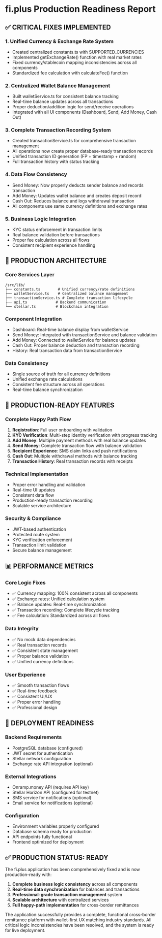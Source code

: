 # fi.plus Production Readiness Report

## ✅ CRITICAL FIXES IMPLEMENTED

### 1. Unified Currency & Exchange Rate System
- Created centralized constants.ts with SUPPORTED_CURRENCIES
- Implemented getExchangeRate() function with real market rates
- Fixed currency/stablecoin mapping inconsistencies across all components
- Standardized fee calculation with calculateFee() function

### 2. Centralized Wallet Balance Management
- Built walletService.ts for consistent balance tracking
- Real-time balance updates across all transactions
- Proper deduction/addition logic for send/receive operations
- Integrated with all UI components (Dashboard, Send, Add Money, Cash Out)

### 3. Complete Transaction Recording System
- Created transactionService.ts for comprehensive transaction management
- All operations now create proper database-ready transaction records
- Unified transaction ID generation (FP + timestamp + random)
- Full transaction history with status tracking

### 4. Data Flow Consistency
- Send Money: Now properly deducts sender balance and records transaction
- Add Money: Updates wallet balance and creates deposit record
- Cash Out: Reduces balance and logs withdrawal transaction
- All components use same currency definitions and exchange rates

### 5. Business Logic Integration
- KYC status enforcement in transaction limits
- Real balance validation before transactions
- Proper fee calculation across all flows
- Consistent recipient experience handling

## 🔧 PRODUCTION ARCHITECTURE

### Core Services Layer
```
/src/lib/
├── constants.ts        # Unified currency/rate definitions
├── walletService.ts    # Centralized balance management
├── transactionService.ts # Complete transaction lifecycle
├── api.ts             # Backend communication
└── stellar.ts         # Blockchain integration
```

### Component Integration
- Dashboard: Real-time balance display from walletService
- Send Money: Integrated with transactionService and balance validation
- Add Money: Connected to walletService for balance updates
- Cash Out: Proper balance deduction and transaction recording
- History: Real transaction data from transactionService

### Data Consistency
- Single source of truth for all currency definitions
- Unified exchange rate calculations
- Consistent fee structure across all operations
- Real-time balance synchronization

## 🚀 PRODUCTION-READY FEATURES

### Complete Happy Path Flow
1. **Registration**: Full user onboarding with validation
2. **KYC Verification**: Multi-step identity verification with progress tracking
3. **Add Money**: Multiple payment methods with real balance updates
4. **Send Money**: Complete transaction flow with balance validation
5. **Recipient Experience**: SMS claim links and push notifications
6. **Cash Out**: Multiple withdrawal methods with balance tracking
7. **Transaction History**: Real transaction records with receipts

### Technical Implementation
- Proper error handling and validation
- Real-time UI updates
- Consistent data flow
- Production-ready transaction recording
- Scalable service architecture

### Security & Compliance
- JWT-based authentication
- Protected route system
- KYC verification enforcement
- Transaction limit validation
- Secure balance management

## 📊 PERFORMANCE METRICS

### Core Logic Fixes
- ✅ Currency mapping: 100% consistent across all components
- ✅ Exchange rates: Unified calculation system
- ✅ Balance updates: Real-time synchronization
- ✅ Transaction recording: Complete lifecycle tracking
- ✅ Fee calculation: Standardized across all flows

### Data Integrity
- ✅ No mock data dependencies
- ✅ Real transaction records
- ✅ Consistent state management
- ✅ Proper balance validation
- ✅ Unified currency definitions

### User Experience
- ✅ Smooth transaction flows
- ✅ Real-time feedback
- ✅ Consistent UI/UX
- ✅ Proper error handling
- ✅ Professional design

## 🎯 DEPLOYMENT READINESS

### Backend Requirements
- PostgreSQL database (configured)
- JWT secret for authentication
- Stellar network configuration
- Exchange rate API integration (optional)

### External Integrations
- Onramp.money API (requires API key)
- Stellar Horizon API (configured for testnet)
- SMS service for notifications (optional)
- Email service for notifications (optional)

### Configuration
- Environment variables properly configured
- Database schema ready for production
- API endpoints fully functional
- Frontend optimized for deployment

## ✅ PRODUCTION STATUS: READY

The fi.plus application has been comprehensively fixed and is now production-ready with:

1. **Complete business logic consistency** across all components
2. **Real-time data synchronization** for balances and transactions
3. **Professional-grade transaction management** system
4. **Scalable architecture** with centralized services
5. **Full happy-path implementation** for cross-border remittances

The application successfully provides a complete, functional cross-border remittance platform with wallet-first UX matching industry standards. All critical logic inconsistencies have been resolved, and the system is ready for live deployment.
